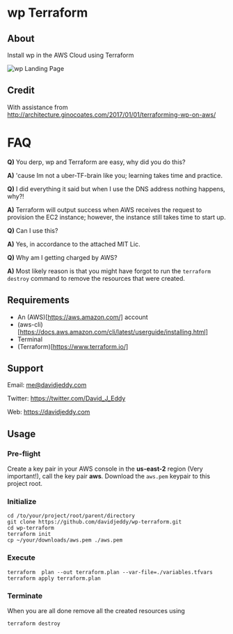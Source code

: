 # wp Terraform

## About

Install wp in the AWS Cloud using Terraform

![wp Landing Page](./docs/imgs/wp_landing_page.png "wp Landing Page")


## Credit

With assistance from http://architecture.ginocoates.com/2017/01/01/terraforming-wp-on-aws/

# FAQ

__Q)__ You derp, wp and Terraform are easy, why did you do this?

__A)__ 'cause Im not a uber-TF-brain like you; learning takes time and practice.

__Q)__ I did everything it said but when I use the DNS address nothing happens, why?!

__A)__ Terraform will output success when AWS receives the request to provision the EC2 instance; however, the instance still takes time to start up.

__Q)__ Can I use this?

__A)__ Yes, in accordance to the attached MIT Lic.

__Q)__ Why am I getting charged by AWS?

__A)__ Most likely reason is that you might have forgot to run the `terraform destroy` command to remove the resources that were created.

## Requirements
 - An (AWS)[https://aws.amazon.com/] account
 - (aws-cli)[https://docs.aws.amazon.com/cli/latest/userguide/installing.html]
 - Terminal
 - (Terraform)[https://www.terraform.io/]

## Support

Email: me@davidjeddy.com

Twitter: https://twitter.com/David_J_Eddy

Web: https://davidjeddy.com

## Usage

### Pre-flight

Create a key pair in your AWS console in the __us-east-2__ region (Very important!), call the key pair __aws__.
Download the `aws.pem` keypair to this project root.


### Initialize
```
cd /to/your/project/root/parent/directory
git clone https://github.com/davidjeddy/wp-terraform.git
cd wp-terraform
terraform init
cp ~/your/downloads/aws.pem ./aws.pem
```

### Execute

```
terraform  plan --out terraform.plan --var-file=./variables.tfvars
terraform apply terraform.plan
```

### Terminate

When you are all done remove all the created resources using
```
terraform destroy
```
